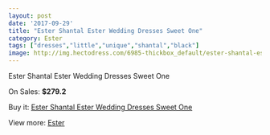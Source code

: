 ```yaml
---
layout: post
date: '2017-09-29'
title: "Ester Shantal Ester Wedding Dresses Sweet One"
category: Ester
tags: ["dresses","little","unique","shantal","black"]
image: http://img.hectodress.com/6985-thickbox_default/ester-shantal-ester-wedding-dresses-sweet-one.jpg
---
```

Ester Shantal Ester Wedding Dresses Sweet One

On Sales: **$279.2**
<a href="https://www.hectodress.com/ester/3484-ester-shantal-ester-wedding-dresses-sweet-one.html"><amp-img layout="responsive" width="600" height="600" src="//img.hectodress.com/6985-thickbox_default/ester-shantal-ester-wedding-dresses-sweet-one.jpg" alt="Ester Shantal Ester Wedding Dresses Sweet One 0" /></a>
<a href="https://www.hectodress.com/ester/3484-ester-shantal-ester-wedding-dresses-sweet-one.html"><amp-img layout="responsive" width="600" height="600" src="//img.hectodress.com/6986-thickbox_default/ester-shantal-ester-wedding-dresses-sweet-one.jpg" alt="Ester Shantal Ester Wedding Dresses Sweet One 1" /></a>

Buy it: [Ester Shantal Ester Wedding Dresses Sweet One](https://www.hectodress.com/ester/3484-ester-shantal-ester-wedding-dresses-sweet-one.html "Ester Shantal Ester Wedding Dresses Sweet One")

View more: [Ester](https://www.hectodress.com/59-ester "Ester")